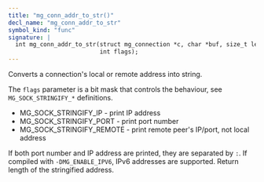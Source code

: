 ```yaml
---
title: "mg_conn_addr_to_str()"
decl_name: "mg_conn_addr_to_str"
symbol_kind: "func"
signature: |
  int mg_conn_addr_to_str(struct mg_connection *c, char *buf, size_t len,
                          int flags);
---
```


Converts a connection's local or remote address into string.

The `flags` parameter is a bit mask that controls the behaviour,
see `MG_SOCK_STRINGIFY_*` definitions.

- MG_SOCK_STRINGIFY_IP - print IP address
- MG_SOCK_STRINGIFY_PORT - print port number
- MG_SOCK_STRINGIFY_REMOTE - print remote peer's IP/port, not local address

If both port number and IP address are printed, they are separated by `:`.
If compiled with `-DMG_ENABLE_IPV6`, IPv6 addresses are supported.
Return length of the stringified address. 

